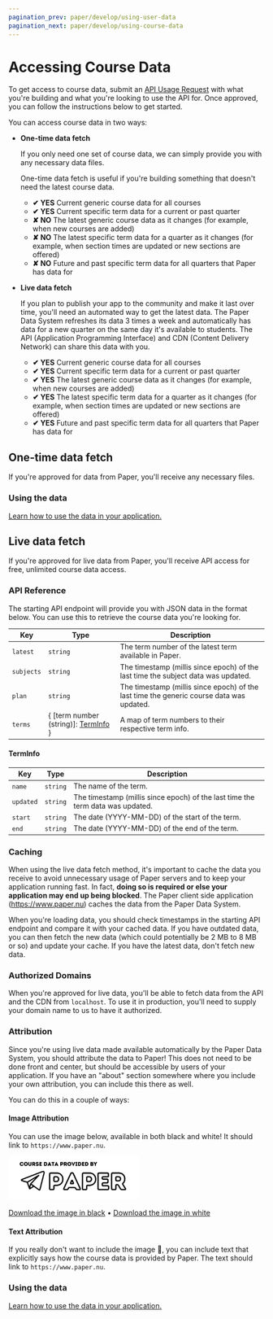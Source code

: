 ```yaml
---
pagination_prev: paper/develop/using-user-data
pagination_next: paper/develop/using-course-data
---
```


# Accessing Course Data

To get access to course data, submit an [API Usage Request](https://forms.dilanxd.com/paper-support?t=API+Usage+Request) with what you're building and what you're looking to use the API for. Once approved, you can follow the instructions below to get started.

You can access course data in two ways:

- **One-time data fetch**

  If you only need one set of course data, we can simply provide you with any necessary data files.

  One-time data fetch is useful if you're building something that doesn't need the latest course data.

  - **✔ YES** Current generic course data for all courses
  - **✔ YES** Current specific term data for a current or past quarter
  - **✘ NO** The latest generic course data as it changes (for example, when new courses are added)
  - **✘ NO** The latest specific term data for a quarter as it changes (for example, when section times are updated or new sections are offered)
  - **✘ NO** Future and past specific term data for all quarters that Paper has data for

- **Live data fetch**

  If you plan to publish your app to the community and make it last over time, you'll need an automated way to get the latest data. The Paper Data System refreshes its data 3 times a week and automatically has data for a new quarter on the same day it's available to students. The API (Application Programming Interface) and CDN (Content Delivery Network) can share this data with you.

  - **✔ YES** Current generic course data for all courses
  - **✔ YES** Current specific term data for a current or past quarter
  - **✔ YES** The latest generic course data as it changes (for example, when new courses are added)
  - **✔ YES** The latest specific term data for a quarter as it changes (for example, when section times are updated or new sections are offered)
  - **✔ YES** Future and past specific term data for all quarters that Paper has data for

## One-time data fetch

If you're approved for data from Paper, you'll receive any necessary files.

### Using the data

[Learn how to use the data in your application.](./using-course-data.md)

## Live data fetch

If you're approved for live data from Paper, you'll receive API access for free, unlimited course data access.

### API Reference

The starting API endpoint will provide you with JSON data in the format below. You can use this to retrieve the course data you're looking for.

| Key        | Type                                                  | Description                                                                              |
| ---------- | ----------------------------------------------------- | ---------------------------------------------------------------------------------------- |
| `latest`   | `string`                                              | The term number of the latest term available in Paper.                                   |
| `subjects` | `string`                                              | The timestamp (millis since epoch) of the last time the subject data was updated.        |
| `plan`     | `string`                                              | The timestamp (millis since epoch) of the last time the generic course data was updated. |
| `terms`    | \{ \[term number (string)\]: [TermInfo](#terminfo) \} | A map of term numbers to their respective term info.                                     |

#### TermInfo

| Key       | Type     | Description                                                                    |
| --------- | -------- | ------------------------------------------------------------------------------ |
| `name`    | `string` | The name of the term.                                                          |
| `updated` | `string` | The timestamp (millis since epoch) of the last time the term data was updated. |
| `start`   | `string` | The date (YYYY-MM-DD) of the start of the term.                                |
| `end`     | `string` | The date (YYYY-MM-DD) of the end of the term.                                  |

### Caching

When using the live data fetch method, it's important to cache the data you receive to avoid unnecessary usage of Paper servers and to keep your application running fast. In fact, **doing so is required or else your application may end up being blocked**. The Paper client side application (https://www.paper.nu) caches the data from the Paper Data System.

When you're loading data, you should check timestamps in the starting API endpoint and compare it with your cached data. If you have outdated data, you can then fetch the new data (which could potentially be 2 MB to 8 MB or so) and update your cache. If you have the latest data, don't fetch new data.

### Authorized Domains

When you're approved for live data, you'll be able to fetch data from the API and the CDN from `localhost`. To use it in production, you'll need to supply your domain name to us to have it authorized.

### Attribution

Since you're using live data made available automatically by the Paper Data System, you should attribute the data to Paper! This does not need to be done front and center, but should be accessible by users of your application. If you have an "about" section somewhere where you include your own attribution, you can include this there as well.

You can do this in a couple of ways:

#### Image Attribution

You can use the image below, available in both black and white! It should link to `https://www.paper.nu`.

[<img src="/assets/paper-data-attribution-black.png" width="256"/>](https://www.paper.nu)

[Download the image in black](/assets/paper-data-attribution-black.png) • [Download the image in white](/assets/paper-data-attribution-white.png)

#### Text Attribution

If you really don't want to include the image 🥺, you can include text that explicitly says how the course data is provided by Paper. The text should link to `https://www.paper.nu`.

### Using the data

[Learn how to use the data in your application.](./using-course-data.md)
